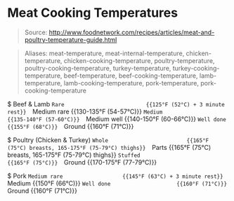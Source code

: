 # Meat Cooking Temperatures

> Source: http://www.foodnetwork.com/recipes/articles/meat-and-poultry-temperature-guide.html

> Aliases: meat-temperature, meat-internal-temperature, chicken-temperature, chicken-cooking-temperature, poultry-temperature, poultry-cooking-temperature, turkey-temperature, turkey-cooking-temperature, beef-temperature, beef-cooking-temperature, lamb-temperature, lamb-cooking-temperature, pork-temperature, pork-cooking-temperature

$ Beef & Lamb
    `Rare                          {{125°F (52°C) + 3 minute rest}} 
    `Medium rare                   {{130-135°F (54-57°C)}} 
    `Medium                        {{135-140°F (57-60°C)}} 
    `Medium well                   {{140-150°F (60-66°C)}} 
    `Well done                     {{155°F (68°C)}} 
    `Ground                        {{160°F (71°C)}} 

$ Poultry (Chicken & Turkey)
    `Whole                         {{165°F (75°C) breasts, 165-175°F (75-79°C) thighs}} 
    `Parts                         {{165°F (75°C) breasts, 165-175°F (75-79°C) thighs}} 
    `Stuffed                       {{165°F (75°C)}} 
    `Ground                        {{170-175°F (77-79°C)}} 

$ Pork
    `Medium rare                   {{145°F (63°C) + 3 minute rest}} 
    `Medium                        {{150°F (66°C)}} 
    `Well done                     {{160°F (71°C)}} 
    `Ground                        {{160°F (71°C)}} 


